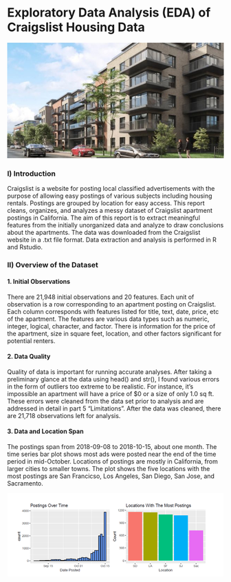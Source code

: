 # Exploratory Data Analysis (EDA) of Craigslist Housing Data 

![apartments](https://github.com/EricaXia/craigslist_analysis/blob/main_code/img/apartment.jpg)

### I) Introduction

Craigslist is a website for posting local classified advertisements with the purpose of allowing easy postings of various subjects including housing rentals. Postings are grouped by location for easy access. This report cleans, organizes, and analyzes a messy dataset of Craigslist apartment postings in California. The aim of this report is to extract meaningful features from the initially unorganized data and analyze to draw conclusions about the apartments. The data was downloaded from the Craigslist website in a .txt file format. Data extraction and analysis is performed in R and Rstudio.

### II) Overview of the Dataset

#### 1. Initial Observations

There are 21,948 initial observations and 20 features. Each unit of observation is a row corresponding to an apartment posting on Craigslist. Each column corresponds with features listed for title, text, date, price, etc of the apartment. The features are various data types such as numeric, integer, logical, character, and factor. There is information for the price of the apartment, size in square feet, location, and other factors significant for potential renters.

#### 2. Data Quality

Quality of data is important for running accurate analyses. After taking a preliminary glance at the data using head() and str(), I found various errors in the form of outliers too extreme to be realistic. For instance, it’s impossible an apartment will have a price of $0 or a size of only 1.0 sq ft. These errors were cleaned from the data set prior to analysis and are addressed in detail in part 5 “Limitations”. After the data was cleaned, there are 21,718 observations left for analysis.

#### 3. Data and Location Span

The postings span from 2018-09-08 to 2018-10-15, about one month. The time series bar plot shows most ads were posted near the end of the time period in mid-October. Locations of postings are mostly in California, from larger cities to smaller towns. The plot shows the five locations with the most postings are San Francicso, Los Angeles, San Diego, San Jose, and Sacramento.

![graph1](https://github.com/EricaXia/craigslist_analysis/blob/main_code/img/s1.PNG)
